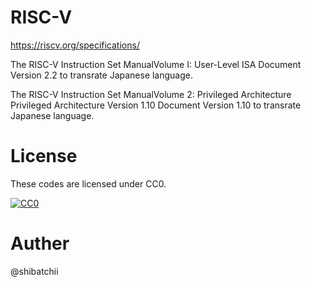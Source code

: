 # RISC-V 

https://riscv.org/specifications/

The RISC-V Instruction Set ManualVolume I: User-Level ISA Document Version 2.2
to transrate Japanese language.

The RISC-V Instruction Set ManualVolume 2: Privileged Architecture Privileged Architecture Version 1.10 Document Version 1.10
to transrate Japanese language.

# License

These codes are licensed under CC0.

[![CC0](http://i.creativecommons.org/p/zero/1.0/88x31.png "CC0")](http://creativecommons.org/publicdomain/zero/1.0/deed.ja)

# Auther

@shibatchii
